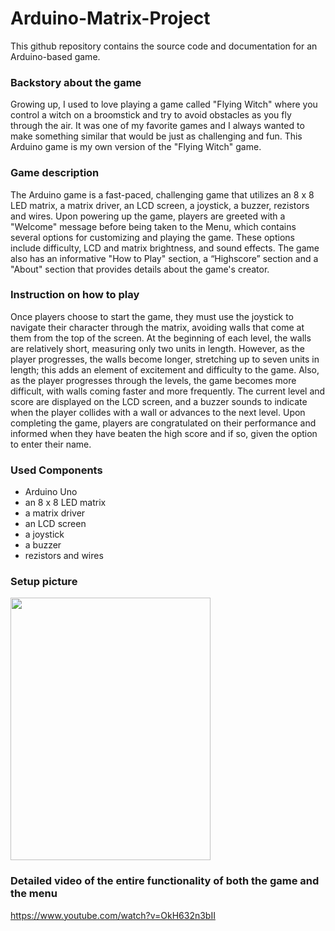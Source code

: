 # Arduino-Matrix-Project
This github repository contains the source code and documentation for an Arduino-based game.
  
### Backstory about the game
Growing up, I used to love playing a game called "Flying Witch" where you control a witch on a broomstick and try to avoid obstacles as you fly through the air. It was one of my favorite games and I always wanted to make something similar that would be just as challenging and fun. This Arduino game is my own version of the "Flying Witch" game.

### Game description
The Arduino game is a fast-paced, challenging game that utilizes an 8 x 8 LED matrix, a matrix driver, an LCD screen, a joystick, a buzzer, rezistors and wires. Upon powering up the game, players are greeted with a "Welcome" message before being taken to the Menu, which contains several options for customizing and playing the game. These options include difficulty, LCD and matrix brightness, and sound effects. The game also has an informative "How to Play" section, a “Highscore” section and a "About" section that provides details about the game's creator.

### Instruction on how to play
Once players choose to start the game, they must use the joystick to navigate their character through the matrix, avoiding walls that come at them from the top of the screen. At the beginning of each level, the walls are relatively short, measuring only two units in length. However, as the player progresses, the walls become longer, stretching up to seven units in length; this adds an element of excitement and difficulty to the game. Also, as the player progresses through the levels, the game becomes more difficult, with walls coming faster and more frequently. The current level and score are displayed on the LCD screen, and a buzzer sounds to indicate when the player collides with a wall or advances to the next level.
Upon completing the game, players are congratulated on their performance and informed when they have beaten the high score and if so, given the option to enter their name.

### Used Components
- Arduino Uno
- an 8 x 8 LED matrix
- a matrix driver
- an LCD screen
- a joystick
- a buzzer
- rezistors and wires

### Setup picture
<img src="https://user-images.githubusercontent.com/79593335/208886457-271815a2-692b-4b16-9f9a-c8ec6343ba7f.jpeg" width="320" height="420">

### Detailed video of the entire functionality of both the game and the menu
https://www.youtube.com/watch?v=OkH632n3bII
